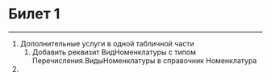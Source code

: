 # Билет 1
---
1. Дополнительные услуги в одной табличной части  
    1. Добавить реквизит ВидНоменклатуры с типом Перечисления.ВидыНоменклатуры в справочник Номенклатура
2. 